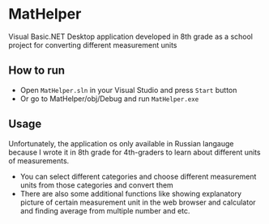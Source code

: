 # MatHelper
Visual Basic.NET Desktop application developed in 8th grade as a school project for converting different measurement units
 ## How to run
 - Open `MatHelper.sln` in your Visual Studio and press `Start` button
 - Or go to MatHelper/obj/Debug and run `MatHelper.exe`
 
 ## Usage
 Unfortunately, the application os only available in Russian langauge because I wrote it in 8th grade for 4th-graders to learn about different units of measurements.
 - You can select different categories and choose different measurement units from those categories and convert them
 - There are also some additional functions like showing explanatory picture of certain measurement unit in the web browser and calculator and finding average from multiple number and etc.
